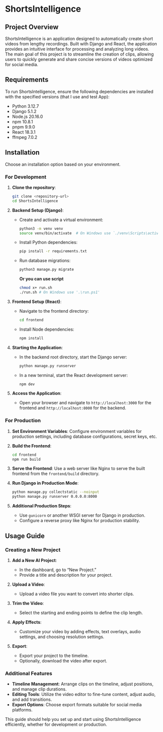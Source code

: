 # ShortsIntelligence

## Project Overview

ShortsIntelligence is an application designed to automatically create short videos from lengthy recordings. Built with Django and React, the application provides an intuitive interface for processing and analyzing long videos. The main goal of this project is to streamline the creation of clips, allowing users to quickly generate and share concise versions of videos optimized for social media.

## Requirements

To run ShortsIntelligence, ensure the following dependencies are installed with the specified versions (that I use and test App):
- Python 3.12.7
- Django 5.1.2
- Node.js 20.16.0
- npm 10.8.1
- pnpm 9.9.0
- React 18.3.1
- ffmpeg 7.0.2

## Installation

Choose an installation option based on your environment.

### For Development

1. **Clone the repository**:
    ```bash
    git clone <repository-url>
    cd ShortsIntelligence
    ```

2. **Backend Setup (Django)**:
    - Create and activate a virtual environment:
      ```bash
      python3 -m venv venv
      source venv/bin/activate  # On Windows use `./venv\Scripts\activate`
      ```
    - Install Python dependencies:
      ```bash
      pip install -r requirements.txt
      ```
    - Run database migrations:
      ```bash
      python3 manage.py migrate
      ```

      **Or you can use script**
      ```bash
      chmod x+ run.sh
      ./run.sh # On Windows use '.\run.ps1'
      ```

3. **Frontend Setup (React)**:
    - Navigate to the frontend directory:
      ```bash
      cd frontend
      ```
    - Install Node dependencies:
      ```bash
      npm install
      ```

4. **Starting the Application**:
    - In the backend root directory, start the Django server:
      ```bash
      python manage.py runserver
      ```
    - In a new terminal, start the React development server:
      ```bash
      npm dev
      ```

5. **Access the Application**:
   - Open your browser and navigate to `http://localhost:3000` for the frontend and `http://localhost:8000` for the backend.

### For Production

1. **Set Environment Variables**:
   Configure environment variables for production settings, including database configurations, secret keys, etc.

2. **Build the Frontend**:
    ```bash
    cd frontend
    npm run build
    ```

3. **Serve the Frontend**:
   Use a web server like Nginx to serve the built frontend from the `frontend/build` directory.

4. **Run Django in Production Mode**:
    ```bash
    python manage.py collectstatic --noinput
    python manage.py runserver 0.0.0.0:8000
    ```

5. **Additional Production Steps**:
   - Use `gunicorn` or another WSGI server for Django in production.
   - Configure a reverse proxy like Nginx for production stability.

## Usage Guide

### Creating a New Project

1. **Add a New AI Project**:
    - In the dashboard, go to “New Project.”
    - Provide a title and description for your project.

2. **Upload a Video**:
    - Upload a video file you want to convert into shorter clips.

3. **Trim the Video**:
    - Select the starting and ending points to define the clip length.

4. **Apply Effects**:
    - Customize your video by adding effects, text overlays, audio settings, and choosing resolution settings.

5. **Export**:
    - Export your project to the timeline.
    - Optionally, download the video after export.

### Additional Features

- **Timeline Management**: Arrange clips on the timeline, adjust positions, and manage clip durations.
- **Editing Tools**: Utilize the video editor to fine-tune content, adjust audio, and add transitions.
- **Export Options**: Choose export formats suitable for social media platforms.

This guide should help you set up and start using ShortsIntelligence efficiently, whether for development or production.
